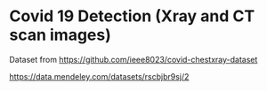 # Covid 19 Detection (Xray and CT scan images)

Dataset from https://github.com/ieee8023/covid-chestxray-dataset

https://data.mendeley.com/datasets/rscbjbr9sj/2

